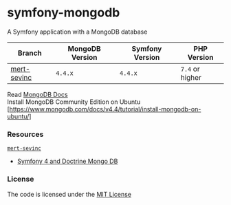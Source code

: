 # symfony-mongodb
A Symfony application with a MongoDB database

| Branch                     | MongoDB Version | Symfony Version | PHP Version     |
|----------------------------|-----------------|-----------------|-----------------|
| [mert-sevinc][mert-sevinc] | `4.4.x`         | `4.4.x`         | `7.4` or higher |


Read [MongoDB Docs](https://www.mongodb.com/docs/)  
Install MongoDB Community Edition on Ubuntu [https://www.mongodb.com/docs/v4.4/tutorial/install-mongodb-on-ubuntu/]

### Resources  
[`mert-sevinc`][mert-sevinc]  
- [Symfony 4 and Doctrine Mongo DB](https://medium.com/@ahmetmertsevinc/symfony-4-and-doctrine-mongo-db-c9ac0f02f742)


### License
The code is licensed under the [MIT License][license]


[mert-sevinc]: https://github.com/habibun/symfony-mongodb/tree/mert-sevinc
[license]: https://github.com/habibun/symfony-mongodb/blob/main/LICENSE
